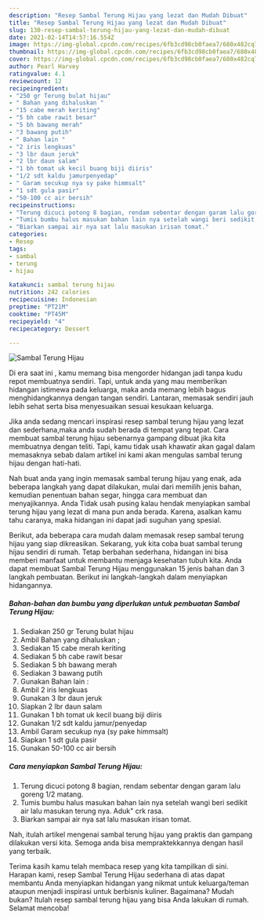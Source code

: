 ```yaml
---
description: "Resep Sambal Terung Hijau yang lezat dan Mudah Dibuat"
title: "Resep Sambal Terung Hijau yang lezat dan Mudah Dibuat"
slug: 130-resep-sambal-terung-hijau-yang-lezat-dan-mudah-dibuat
date: 2021-02-14T14:57:16.554Z
image: https://img-global.cpcdn.com/recipes/6fb3cd98cb0faea7/680x482cq70/sambal-terung-hijau-foto-resep-utama.jpg
thumbnail: https://img-global.cpcdn.com/recipes/6fb3cd98cb0faea7/680x482cq70/sambal-terung-hijau-foto-resep-utama.jpg
cover: https://img-global.cpcdn.com/recipes/6fb3cd98cb0faea7/680x482cq70/sambal-terung-hijau-foto-resep-utama.jpg
author: Pearl Harvey
ratingvalue: 4.1
reviewcount: 12
recipeingredient:
- "250 gr Terung bulat hijau"
- " Bahan yang dihaluskan "
- "15 cabe merah keriting"
- "5 bh cabe rawit besar"
- "5 bh bawang merah"
- "3 bawang putih"
- " Bahan lain "
- "2 iris lengkuas"
- "3 lbr daun jeruk"
- "2 lbr daun salam"
- "1 bh tomat uk kecil buang biji diiris"
- "1/2 sdt kaldu jamurpenyedap"
- " Garam secukup nya sy pake himmsalt"
- "1 sdt gula pasir"
- "50-100 cc air bersih"
recipeinstructions:
- "Terung dicuci potong 8 bagian, rendam sebentar dengan garam lalu goreng 1/2 matang."
- "Tumis bumbu halus masukan bahan lain nya setelah wangi beri sedikit air lalu masukan terung nya. Aduk&#34; crk rasa."
- "Biarkan sampai air nya sat lalu masukan irisan tomat."
categories:
- Resep
tags:
- sambal
- terung
- hijau

katakunci: sambal terung hijau 
nutrition: 242 calories
recipecuisine: Indonesian
preptime: "PT21M"
cooktime: "PT45M"
recipeyield: "4"
recipecategory: Dessert

---
```



![Sambal Terung Hijau](https://img-global.cpcdn.com/recipes/6fb3cd98cb0faea7/680x482cq70/sambal-terung-hijau-foto-resep-utama.jpg)

Di era  saat ini , kamu memang bisa mengorder hidangan jadi tanpa kudu repot membuatnya sendiri. Tapi, untuk anda yang mau memberikan hidangan istimewa pada keluarga, maka anda memang lebih bagus menghidangkannya dengan tangan sendiri. Lantaran, memasak sendiri jauh lebih sehat serta bisa menyesuaikan sesuai kesukaan keluarga.

Jika anda sedang mencari inspirasi resep sambal terung hijau yang lezat dan sederhana,maka anda sudah berada di tempat yang tepat. Cara membuat sambal terung hijau  sebenarnya gampang dibuat jika kita membuatnya dengan teliti. Tapi, kamu tidak usah khawatir akan gagal dalam memasaknya 
sebab dalam artikel ini kami akan mengulas sambal terung hijau dengan hati-hati.  



Nah buat anda yang ingin memasak sambal terung hijau yang enak, ada beberapa langkah yang dapat dilakukan, mulai dari memilih jenis bahan, kemudian penentuan bahan segar, hingga cara membuat dan menyajikannya. Anda Tidak usah pusing kalau hendak menyiapkan sambal terung hijau yang lezat di mana pun anda berada. Karena, asalkan kamu  tahu caranya, maka hidangan ini dapat jadi suguhan yang spesial.

Berikut, ada beberapa cara mudah dalam memasak resep sambal terung hijau yang siap dikreasikan. Sekarang, yuk kita coba buat sambal terung hijau sendiri di rumah. Tetap berbahan sederhana, hidangan ini bisa memberi manfaat untuk membantu menjaga kesehatan tubuh kita. Anda dapat membuat Sambal Terung Hijau menggunakan 15 jenis bahan dan 3 langkah pembuatan. Berikut ini langkah-langkah dalam menyiapkan hidangannya.

<!--inarticleads1-->

##### Bahan-bahan dan bumbu yang diperlukan untuk pembuatan Sambal Terung Hijau:

1. Sediakan 250 gr Terung bulat hijau
1. Ambil  Bahan yang dihaluskan ;
1. Sediakan 15 cabe merah keriting
1. Sediakan 5 bh cabe rawit besar
1. Sediakan 5 bh bawang merah
1. Sediakan 3 bawang putih
1. Gunakan  Bahan lain :
1. Ambil 2 iris lengkuas
1. Gunakan 3 lbr daun jeruk
1. Siapkan 2 lbr daun salam
1. Gunakan 1 bh tomat uk kecil buang biji diiris
1. Gunakan 1/2 sdt kaldu jamur/penyedap
1. Ambil  Garam secukup nya (sy pake himmsalt)
1. Siapkan 1 sdt gula pasir
1. Gunakan 50-100 cc air bersih




<!--inarticleads2-->

##### Cara menyiapkan Sambal Terung Hijau:

1. Terung dicuci potong 8 bagian, rendam sebentar dengan garam lalu goreng 1/2 matang.
1. Tumis bumbu halus masukan bahan lain nya setelah wangi beri sedikit air lalu masukan terung nya. Aduk&#34; crk rasa.
1. Biarkan sampai air nya sat lalu masukan irisan tomat.




Nah, itulah artikel mengenai  sambal terung hijau  yang praktis dan gampang dilakukan versi kita. Semoga anda bisa mempraktekkannya dengan hasil yang terbaik. 

Terima kasih kamu telah membaca resep yang kita tampilkan di sini. Harapan kami, resep  Sambal Terung Hijau sederhana di atas dapat membantu Anda menyiapkan hidangan yang nikmat untuk keluarga/teman ataupun menjadi inspirasi untuk berbisnis kuliner. Bagaimana? Mudah bukan? Itulah resep sambal terung hijau yang bisa Anda lakukan di rumah. Selamat mencoba!

